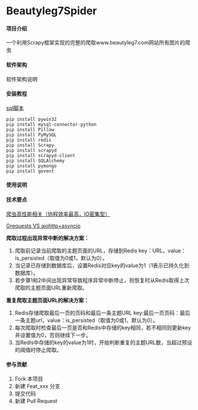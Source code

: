 # Beautyleg7Spider

#### 项目介绍
一个利用Scrapy框架实现的完整的爬取www.beautyleg7.com网站所有图片的爬虫

#### 软件架构
软件架构说明


#### 安装教程

[sql脚本](www.beautyleg7.com/sql/beauty_girl.sql)

```
pip install pywin32
pip install mysql-connector-python
pip install Pillow
pip install PyMySQL
pip install redis
pip install Scrapy
pip install scrapyd
pip install scrapyd-client
pip install SQLAlchemy
pip install pymongo
pip install gevent
```

#### 使用说明


#### 技术要点
[爬虫高性能相关（协程效率最高，IO密集型）](https://www.cnblogs.com/jokerbj/p/8283853.html)

[Grequests VS aiohttp+asyncio](https://blog.csdn.net/getcomputerstyle/article/details/78446892)

**爬取过程出现异常中断的解决方案：**

1. 爬取前记录当前爬取的主题页面的URL，存储到Redis key：URL，value：is_persisted（取值为0或1，默认为0）。
2. 当记录已存储到数据库后，设置Redis对应key的value为1（1表示已持久化到数据库）。
3. 若步骤1和2中间出现异常导致程序异常中断停止，则恢复时从Redis取得上次爬取的主题页面URL重新爬取。

**重复爬取主题页面URL的解决方案：**

1. Redis存储爬取最后一页的页码和最后一条主题URL key:最后一页页码：最后一条主题url，value：is_persisted（取值为0或1，默认为0）。 
2. 每次爬取时检查最后一页是否和Redis中存储的key相同，若不相同则更新key并设置值为0，否则继续下一步。
3. 当Redis中存储的key的value为1时，开始判断重复的主题URL数，当超过预设的阈值时停止爬取。

#### 参与贡献

1. Fork 本项目
2. 新建 Feat_xxx 分支
3. 提交代码
4. 新建 Pull Request